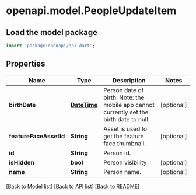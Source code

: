 # openapi.model.PeopleUpdateItem

## Load the model package
```dart
import 'package:openapi/api.dart';
```

## Properties
Name | Type | Description | Notes
------------ | ------------- | ------------- | -------------
**birthDate** | [**DateTime**](DateTime.md) | Person date of birth. Note: the mobile app cannot currently set the birth date to null. | [optional] 
**featureFaceAssetId** | **String** | Asset is used to get the feature face thumbnail. | [optional] 
**id** | **String** | Person id. | 
**isHidden** | **bool** | Person visibility | [optional] 
**name** | **String** | Person name. | [optional] 

[[Back to Model list]](../README.md#documentation-for-models) [[Back to API list]](../README.md#documentation-for-api-endpoints) [[Back to README]](../README.md)


